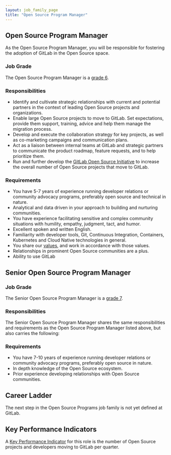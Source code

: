 ```yaml
---
layout: job_family_page
title: "Open Source Program Manager"
---
```


## Open Source Program Manager

As the Open Source Program Manager, you will be responsible for fostering the adoption of GitLab in the Open Source space.

### Job Grade

The Open Source Program Manager is a [grade 6](https://about.gitlab.com/handbook/total-rewards/compensation/compensation-calculator/#gitlab-job-grades).

### Responsibilities

- Identify and cultivate strategic relationships with current and potential partners in the context of leading Open Source projects and organizations.
- Enable large Open Source projects to move to GitLab. Set expectations, provide them support, training, advice and help them manage the migration process.
- Develop and execute the collaboration strategy for key projects, as well as co-marketing campaigns and communication plans.
- Act as a liaison between internal teams at GitLab and strategic partners to communicate the product roadmap, feature requests, and to help prioritize them.
- Run and further develop the [GitLab Open Source Initiative](https://about.gitlab.com/solutions/open-source/) to increase the overall number of Open Source projects that move to GitLab.

### Requirements

- You have 5-7 years of experience running developer relations or community advocacy programs, preferably open source and technical in nature.
- Analytical and data driven in your approach to building and nurturing communities.
- You have experience facilitating sensitive and complex community situations with humility, empathy, judgment, tact, and humor.
- Excellent spoken and written English.
- Familiarity with developer tools, Git, Continuous Integration, Containers, Kubernetes and Cloud Native technologies in general.
- You share our [values](https://about.gitlab.com/handbook/values/), and work in accordance with those values.
- Relationships in prominent Open Source communities are a plus.
- Ability to use GitLab

## Senior Open Source Program Manager

### Job Grade

The Senior Open Source Program Manager is a [grade 7](https://about.gitlab.com/handbook/total-rewards/compensation/compensation-calculator/#gitlab-job-grades).

### Responsibilities

The Senior Open Source Program Manager shares the same responsibilities and requirements as the Open Source Program Manager listed above,  but also carries the following:

### Requirements

- You have 7-10 years of experience running developer relations or community advocacy programs, preferably open source in nature.
- In depth knowledge of the Open Source ecosystem.
- Prior experience developing relationships with Open Source communities.

## Career Ladder

The next step in the Open Source Programs job family is not yet defined at GitLab.

## Key Performance Indicators

A [Key Performance Indicator](https://about.gitlab.com/company/kpis/) for this role is the number of Open Source projects and developers moving to GitLab per quarter.
